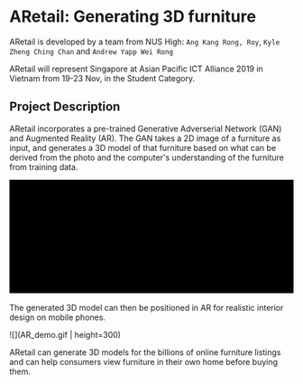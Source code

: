 # ARetail: Generating 3D furniture

ARetail is developed by a team from NUS High: `Ang Kang Rong, Roy`, `Kyle Zheng Ching Chan` and `Andrew Yapp Wei Rong`

ARetail will represent Singapore at Asian Pacific ICT Alliance 2019 in Vietnam from 19-23 Nov, in the Student Category.

## Project Description
ARetail incorporates a pre-trained Generative Adverserial Network (GAN) and Augmented Reality (AR). The GAN takes a 2D image of a furniture as input, and generates a 3D model of that furniture based on what can be derived from the photo and the computer's understanding of the furniture from training data.

![](GAN_example.gif)

The generated 3D model can then be positioned in AR for realistic interior design on mobile phones.

![](AR_demo.gif | height=300)

ARetail can generate 3D models for the billions of online furniture listings and can help consumers view furniture in their own home before buying them.
